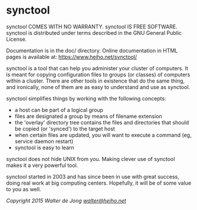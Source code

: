 synctool
========

synctool COMES WITH NO WARRANTY. synctool IS FREE SOFTWARE.
synctool is distributed under terms described in the GNU General Public
License.

Documentation is in the doc/ directory.
Online documentation in HTML pages is available at:
https://www.heiho.net/synctool/


synctool is a tool that can help you administer your cluster of computers.
It is meant for copying configuration files to groups (or classes) of
computers within a cluster.
There are other tools in existence that do the same thing, and ironically,
none of them are as easy to understand and use as synctool.

synctool simplifies things by working with the following concepts:

* a host can be part of a logical group
* files are designated a group by means of filename extension
* the 'overlay' directory tree contains the files and directories that should
  be copied (or 'synced') to the target host
* when certain files are updated, you will want to execute a command
  (eg, service daemon restart)
* synctool is easy to learn

synctool does not hide UNIX from you.
Making clever use of synctool makes it a very powerful tool.

synctool started in 2003 and has since been in use with great success,
doing real work at big computing centers. Hopefully, it will be of
some value to you as well.

_Copyright 2015 Walter de Jong <walter@heiho.net>_
